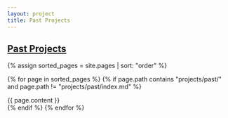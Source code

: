 ```yaml
---
layout: project
title: Past Projects
---
```


## <a href="/projects/past/">Past Projects</a>

<div class="row" markdown="0">

{% assign sorted_pages = site.pages | sort: "order" %}

{% for page in sorted_pages %}
  {% if page.path contains "projects/past/" and page.path != "projects/past/index.md" %}
    <div class="col-md-6">
      <div class="card">
          <div class="card-body">
              {{ page.content }}
          </div>
      </div>
    </div>
  {% endif %}
{% endfor %}

</div>